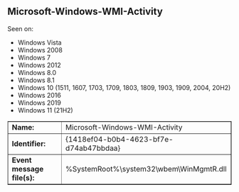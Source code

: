 ## Microsoft-Windows-WMI-Activity

Seen on:
* Windows Vista
* Windows 2008
* Windows 7
* Windows 2012
* Windows 8.0
* Windows 8.1
* Windows 10 (1511, 1607, 1703, 1709, 1803, 1809, 1903, 1909, 2004, 20H2)
* Windows 2016
* Windows 2019
* Windows 11 (21H2)

<table border="1" class="docutils">
  <tbody>
    <tr>
      <td><b>Name:</b></td>
      <td>Microsoft-Windows-WMI-Activity</td>
    </tr>
    <tr>
      <td><b>Identifier:</b></td>
      <td>{1418ef04-b0b4-4623-bf7e-d74ab47bbdaa}</td>
    </tr>
    <tr>
      <td><b>Event message file(s):</b></td>
      <td>%SystemRoot%\system32\wbem\WinMgmtR.dll</td>
    </tr>
  </tbody>
</table>

&nbsp;

